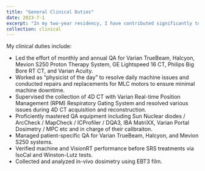 ```yaml
---
title: "General Clinical Duties"
date: 2023-7-1
excerpt: "In my two-year residency, I have contributed significantly to the clinic. As a resident, I shoulder a wide range of responsibilities. *Please click the title for a comprehensive introduction of my clinical duties.*"
collection: clinical
---
```


My clinical duties include:
- Led the effort of monthly and annual QA for Varian TrueBeam, Halcyon, Mevion S250 Proton Therapy System, GE Lightspeed 16 CT, Philips Big Bore RT CT, and Varian Acuity.
- Worked as “physicist of the day” to resolve daily machine issues and conducted repairs and replacements for MLC motors to ensure minimal machine downtime.
- Supervised the collection of 4D CT with Varian Real-time Position Management (RPM) Respiratory Gating System and resolved various issues during 4D CT acquisition and reconstruction.
- Proficiently mastered QA equipment including Sun Nuclear diodes / ArcCheck / MapCheck / ICProfiler / DQA3, IBA MatriXX, Varian Portal Dosimetry / MPC etc and in charge of their calibraiton.
- Managed patient-specific QA for Varian TrueBeam, Halcyon, and Mevion S250 systems.
- Verified machine and VisionRT performance before SRS treatments via IsoCal and Winston-Lutz tests.
- Collected and analyzed in-vivo dosimetry using EBT3 film.